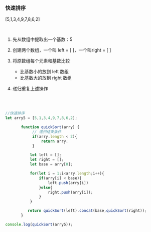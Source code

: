 ### 快速排序

[5,1,3,4,9,7,8,6,2]

<br>

1. 先从数组中提取出一个基数：5
2. 创建两个数组，一个叫 left = [ ]，一个叫right = [ ]
3. 将原数组每个元素和基数比较
    - 比基数小的放到 left 数组
    - 比基数大的放到 right 数组

4. 递归重复上述操作

<br>

<br>

```javascript
//快速排序
let arry5 = [5,1,3,4,9,7,8,6,2];

       function quickSort(arry) {
            // 递归结束条件
            if(arry.length < 2){
                return arry;
            }

           let left = [];
           let right = [];
           let base = arry[0];

           for(let i = 1;i<arry.length;i++){
               if(arry[i] < base){
                   left.push(arry[i])
               }else{
                   right.push(arry[i]);
               }
           }

          return quickSort(left).concat(base,quickSort(right));
       }

console.log(quickSort(arry5));
```